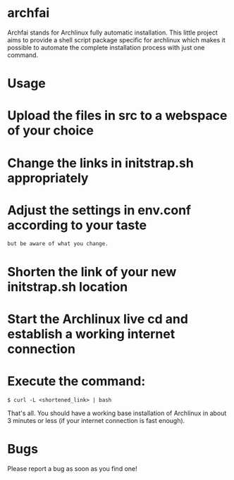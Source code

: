 archfai
=======

Archfai stands for Archlinux fully automatic installation. This little project
aims to provide a shell script package specific for archlinux which makes it
possible to automate the complete installation process with just one command.

Usage
=====
# Upload the files in src to a webspace of your choice
# Change the links in initstrap.sh appropriately
# Adjust the settings in env.conf according to your taste
	but be aware of what you change.
# Shorten the link of your new initstrap.sh location
# Start the Archlinux live cd and establish a working internet connection
# Execute the command:
	$ curl -L <shortened_link> | bash

That's all.
You should have a working base installation of Archlinux in about
3 minutes or less (if your internet connection is fast enough).

Bugs
====
Please report a bug as soon as you find one!


